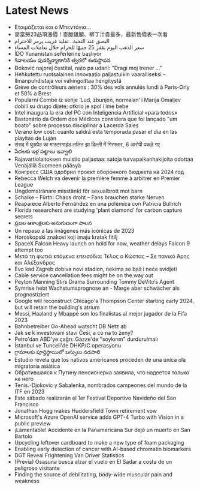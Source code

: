 # Latest News
-  Ετοιμάζεται και ο Μπεντόγια…
-  麥當勞23品項漲價！麥脆雞腿、柳丁汁貴最多，最新售價表一次看
-  البصق عند التحية.. تقليد غريب يرمز للاحترام
-  سعر الذهب اليوم يقفز 25 جنيهًا للجرام خلال تعاملات المساء
-  İDO Yunanistan seferlerine başlıyor
-  శివాలయం పునర్నిర్మాణానికి త్వరలో శంకుస్థాపన
-  Đoković najprej čestital, nato pa udaril: "Dragi moj trener ..."
-  Hehkutettu ruotsalainen innovaatio paljastuikin vaaralliseksi – Ilmanpuhdistaja voi vahingoittaa hengitystä
-  Grève de contrôleurs aériens : 30% des vols annulés lundi à Paris-Orly et 50% à Brest
-  Popularni Čombe iz serije ‘Lud, zbunjen, normalan‘ i Marija Omaljev dobili su drugo dijete; otkrio je spol i ime bebe
-  Intel inaugura la era del PC con Inteligencia Artificial «para todos»
-  Bastonário da Ordem dos Médicos considera que foi lançado "um boato" sobre processo disciplinar a Lacerda Sales
-  Verano low cost: cuánto saldrá esta temporada pasar el día en las playitas de Luján
-  संसद में घुसपैठ का मास्टरमाइंड ललित झा दिल्ली में गिरफ्तार, 6 आरोपी पकड़े गए
-  పేదలకు ఇళ్ల పట్టాలు ఇవ్వాలి
-  Rajavartiolaitoksen muistio paljastaa: satoja turvapaikanhakijoita odottaa Venäjällä Suomeen pääsyä
-  Конгресс США одобрил проект оборонного бюджета на 2024 год
-  Rebecca Welch va devenir la première femme à arbitrer en Premier League
-  Ungdomstränare misstänkt för sexualbrott mot barn
-  Schalke – Fürth: Chaos droht – Fans brauchen starke Nerven
-  Reaparece Alberto Fernández en una polémica con Patricia Bullrich
-  Florida researchers are studying 'plant diamond' for carbon capture secrets
-  ప్రజల ఆకాంక్షలకు అనుగుణంగా పాలన
-  Un repaso a las imágenes más icónicas de 2023
-  Horoskopski znakovi koji imaju kratak fitilj
-  SpaceX Falcon Heavy launch on hold for now, weather delays Falcon 9 attempt too
-  Μετά τη φωτιά επόμενα επεισόδια: Τέλος ο Κώστας – Σε πανικό Άρης και Αλέξανδρος
-  Evo kad Zagreb dobiva novi stadion, nekima se baš i neće svidjeti
-  Cable service cancellation fees might be on the way out
-  Peyton Manning Stirs Drama Surrounding Tommy DeVito’s Agent
-  Symrise hebt Wachstumsprognose an - Marge aber schwächer als prognostiziert
-  Google will reconstruct Chicago's Thompson Center starting early 2024, but will retain the building's atrium
-  Messi, Haaland y Mbappé son los finalistas al mejor jugador de la Fifa 2023
-  Bahnbetreiber Go-Ahead watscht DB Netz ab
-  Jak se k investování staví Češi, a co na to ženy?
-  Petro'dan ABD'ye çağrı: Gazze'de "soykırım" durdurulmalı
-  İstanbul ve Tunceli'de DHKP/C operasyonu
-  గ్రామాలకు పూర్తిస్థాయిలో బస్సులు నడపాలి
-  Estudio revela que los nativos americanos proceden de una única ola migratoria asiática
-  Обратившаяся к Путину пенсионерка заявила, что надеется только на него
-  Tenis.-Djokovic y Sabalenka, nombrados campeones del mundo de la ITF en 2023
-  Este sábado realizarán el 1er Festival Deportivo Navideño del San Francisco
-  Jonathan Hogg makes Huddersfield Town retirement vow
-  Microsoft's Azure OpenAI service adds GPT-4 Turbo with Vision in a public preview
-  ¡Lamentable! Accidente en la Panamericana Sur dejó un muerto en San Bartolo
-  Upcycling leftover cardboard to make a new type of foam packaging
-  Enabling early detection of cancer with AI-based chromatin biomarkers
-  DGT Reveal Frightening Van Driver Statistics
-  (Previa) Osasuna busca alzar el vuelo en El Sadar a costa de un peligroso visitante
-  Finding the source of debilitating, body-wide muscular pain and weakness
